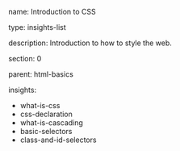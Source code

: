 name: Introduction to CSS

type: insights-list

description: Introduction to how to style the web.

section: 0

parent: html-basics

insights:
  - what-is-css
  - css-declaration
  - what-is-cascading
  - basic-selectors
  - class-and-id-selectors
